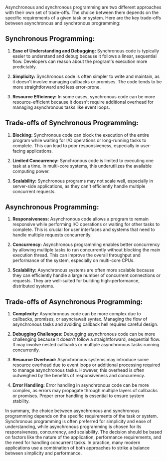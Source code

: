 Asynchronous and synchronous programming are two different approaches with their own set of trade-offs. The choice between them depends on the specific requirements of a given task or system. Here are the key trade-offs between asynchronous and synchronous programming:

## **Synchronous Programming:**

1. **Ease of Understanding and Debugging:** Synchronous code is typically easier to understand and debug because it follows a linear, sequential flow. Developers can reason about the program's execution more predictably.
    
2. **Simplicity:** Synchronous code is often simpler to write and maintain, as it doesn't involve managing callbacks or promises. The code tends to be more straightforward and less error-prone.
    
3. **Resource Efficiency:** In some cases, synchronous code can be more resource-efficient because it doesn't require additional overhead for managing asynchronous tasks like event loops.
    
## **Trade-offs of Synchronous Programming:**

1. **Blocking:** Synchronous code can block the execution of the entire program while waiting for I/O operations or long-running tasks to complete. This can lead to poor responsiveness, especially in user-facing applications.
    
2. **Limited Concurrency:** Synchronous code is limited to executing one task at a time. In multi-core systems, this underutilizes the available computing power.
    
3. **Scalability:** Synchronous programs may not scale well, especially in server-side applications, as they can't efficiently handle multiple concurrent requests.
    

## **Asynchronous Programming:**

1. **Responsiveness:** Asynchronous code allows a program to remain responsive while performing I/O operations or waiting for other tasks to complete. This is crucial for user interfaces and systems that need to handle multiple requests concurrently.
    
2. **Concurrency:** Asynchronous programming enables better concurrency by allowing multiple tasks to run concurrently without blocking the main execution thread. This can improve the overall throughput and performance of the system, especially on multi-core CPUs.
    
3. **Scalability:** Asynchronous systems are often more scalable because they can efficiently handle a large number of concurrent connections or requests. They are well-suited for building high-performance, distributed systems.
    

## **Trade-offs of Asynchronous Programming:**

1. **Complexity:** Asynchronous code can be more complex due to callbacks, promises, or async/await syntax. Managing the flow of asynchronous tasks and avoiding callback hell requires careful design.
    
2. **Debugging Challenges:** Debugging asynchronous code can be more challenging because it doesn't follow a straightforward, sequential flow. It may involve nested callbacks or multiple asynchronous tasks running concurrently.
    
3. **Resource Overhead:** Asynchronous systems may introduce some resource overhead due to event loops or additional processing required to manage asynchronous tasks. However, this overhead is often outweighed by the benefits of responsiveness and concurrency.
    
4. **Error Handling:** Error handling in asynchronous code can be more complex, as errors may propagate through multiple layers of callbacks or promises. Proper error handling is essential to ensure system stability.
    

In summary, the choice between asynchronous and synchronous programming depends on the specific requirements of the task or system. Synchronous programming is often preferred for simplicity and ease of understanding, while asynchronous programming is chosen for its responsiveness, concurrency, and scalability. The decision should be based on factors like the nature of the application, performance requirements, and the need for handling concurrent tasks. In practice, many modern applications use a combination of both approaches to strike a balance between simplicity and performance.